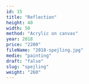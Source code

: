 ```yaml
---
id: 15
title: "Reflection"
height: 40
width: 50
method: "Acrylic on canvas"
year: 2018
price: "2200"
fileName: "2018-spejling.jpg"
medie: "painting"
draft: "false"
slug: "spejling"
weight: "260"
---
```

